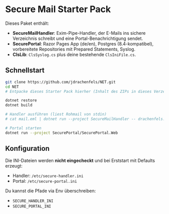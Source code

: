 # Secure Mail Starter Pack

Dieses Paket enthält:
- **SecureMailHandler**: Exim-Pipe-Handler, der E-Mails ins sichere Verzeichnis schreibt und eine Portal-Benachrichtigung sendet.
- **SecurePortal**: Razor Pages App (de/en), Postgres (8.4-kompatibel), vorbereitete Repositories mit Prepared Statements, Syslog.
- **ClsLib**: `ClsSyslog.cs` plus deine bestehende `ClsIniFile.cs`.

## Schnellstart

```bash
git clone https://github.com/jdrachenfels/NET.git
cd NET
# Entpacke dieses Starter Pack hierher (Inhalt des ZIPs in dieses Verzeichnis kopieren)

dotnet restore
dotnet build

# Handler ausführen (liest Rohmail von stdin)
# cat mail.eml | dotnet run --project SecureMailHandler -- drachenfels.de johannes demo1.drachenfels.de 1ABC-123 20250101120000Z

# Portal starten
dotnet run --project SecurePortal/SecurePortal.Web
```

## Konfiguration
Die INI-Dateien werden **nicht eingecheckt** und bei Erststart mit Defaults erzeugt:
- Handler: `/etc/secure-handler.ini`
- Portal:  `/etc/secure-portal.ini`

Du kannst die Pfade via Env überschreiben:
- `SECURE_HANDLER_INI`
- `SECURE_PORTAL_INI`
